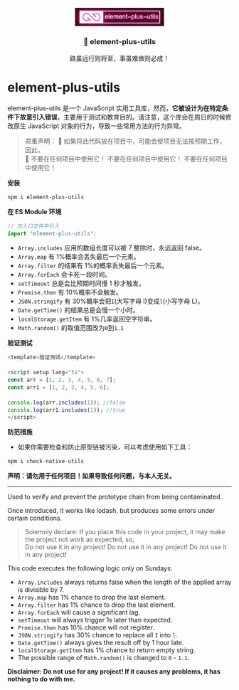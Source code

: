 <p align="center">
  <a target="_blank" href="https://blog.csdn.net/m0_57904695/article/details/139769396?spm=1001.2014.3001.5501" >
<img src="./logo.png" width="200" 
  alt="logo"
 />
  </a>
</p>

<p align="center">
  <h3 align="center">🎉 element-plus-utils</h3>
  <p align="center" style="font-size:14px">路虽远行则将至，事虽难做则必成！</p>
</p>

# element-plus-utils

element-plus-utils 是一个 JavaScript 实用工具库，然而，**它被设计为在特定条件下故意引入错误**，主要用于测试和教育目的。请注意，这个库会在周日的时候修改原生 JavaScript 对象的行为，导致一些常用方法的行为异常。

> 郑重声明：
> 🚩 如果将此代码放在项目中，可能会使项目无法按预期工作，因此，  
> 🐗 不要在任何项目中使用它！ 不要在任何项目中使用它！ 不要在任何项目中使用它！

**安装**

```sh
npm i element-plus-utils
```

**在 ES Module 环境**

```js
// 在入口文件中引入
import "element-plus-utils";
```

- `Array.includes` 应用的数组长度可以被 7 整除时，永远返回 false。
- `Array.map` 有 1%概率会丢失最后一个元素。
- `Array.filter` 的结果有 1%的概率丢失最后一个元素。
- `Array.forEach` 会卡死一段时间。
- `setTimeout` 总是会比预期时间慢 1 秒才触发。
- `Promise.then` 有 10%概率不会触发。
- `JSON.stringify` 有 30%概率会把`I`(大写字母 I)变成`l`(小写字母 L)。
- `Date.getTime()` 的结果总是会慢一个小时。
- `localStorage.getItem` 有 1%几率返回空字符串。
- `Math.random()` 的取值范围改为`0`到`1.1`

**验证测试**

```js
<template>验证测试</template>

<script setup lang="ts">
const arr = [1, 2, 3, 4, 5, 6, 7];
const arr1 = [1, 2, 3, 4, 5, 6];

console.log(arr.includes(1)); //false
console.log(arr1.includes(1)); //true
</script>

```

**防范措施**

- 如果你需要检查和防止原型链被污染，可以考虑使用如下工具：

```js
npm i check-native-utils
```

**声明：请勿用于任何项目！如果导致任何问题，与本人无关。**

---

Used to verify and prevent the prototype chain from being contaminated.

Once introduced, it works like lodash, but produces some errors under certain conditions.

> Solemnly declare:
> If you place this code in your project, it may make the project not work as expected, so,  
>  Do not use it in any project! Do not use it in any project! Do not use it in any project!

This code executes the following logic only on Sundays:

- `Array.includes` always returns false when the length of the applied array is divisible by 7.
- `Array.map` has 1% chance to drop the last element.
- `Array.filter` has 1% chance to drop the last element.
- `Array.forEach` will cause a significant lag.
- `setTimeout` will always trigger 1s later than expected.
- `Promise.then` has 10% chance will not register.
- `JSON.stringify` has 30% chance to replace all `I` into `l`.
- `Date.getTime()` always gives the result off by 1 hour late.
- `localStorage.getItem` has 1% chance to return empty string.
- The possible range of `Math.random()` is changed to `0` - `1.1`.

**Disclaimer: Do not use for any project! If it causes any problems, it has nothing to do with me.**
